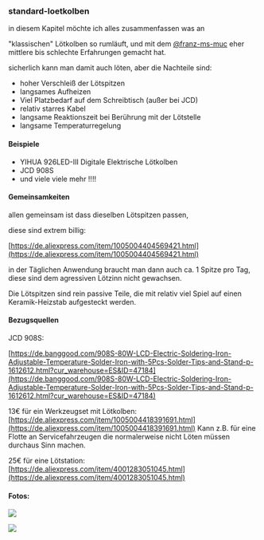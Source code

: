 ### standard-loetkolben

in diesem Kapitel möchte ich alles zusammenfassen was an 

"klassischen" Lötkolben so rumläuft, und mit dem [@franz-ms-muc](https://github.com/franz-ms-muc) eher mittlere bis schlechte Erfahrungen gemacht hat. 

sicherlich kann man damit auch löten, aber die Nachteile sind:

*   hoher Verschleiß der Lötspitzen
*   langsames Aufheizen
*   Viel Platzbedarf auf dem Schreibtisch (außer bei JCD)
*   relativ starres Kabel
*   langsame Reaktionszeit bei Berührung mit der Lötstelle
*   langsame Temperaturregelung

#### Beispiele

*   YIHUA 926LED-III Digitale Elektrische Lötkolben
*   JCD 908S
*   und viele viele mehr !!!!

#### Gemeinsamkeiten

allen gemeinsam ist dass dieselben Lötspitzen passen, 

diese sind extrem billig:

[https://de.aliexpress.com/item/1005004404569421.html](https://de.aliexpress.com/item/1005004404569421.html)

in der Täglichen Anwendung braucht man dann auch ca. 1 Spitze pro Tag, diese sind dem agressiven Lötzinn nicht gewachsen.

Die Lötspitzen sind rein passive Teile, die mit relativ viel Spiel auf einen Keramik-Heizstab aufgesteckt werden. 

#### Bezugsquellen

JCD 908S:

[https://de.banggood.com/908S-80W-LCD-Electric-Soldering-Iron-Adjustable-Temperature-Solder-Iron-with-5Pcs-Solder-Tips-and-Stand-p-1612612.html?cur_warehouse=ES&ID=47184](https://de.banggood.com/908S-80W-LCD-Electric-Soldering-Iron-Adjustable-Temperature-Solder-Iron-with-5Pcs-Solder-Tips-and-Stand-p-1612612.html?cur_warehouse=ES&ID=47184)

13€ für ein Werkzeugset mit Lötkolben: [https://de.aliexpress.com/item/1005004418391691.html](https://de.aliexpress.com/item/1005004418391691.html) Kann z.B. für eine Flotte an Servicefahrzeugen die normalerweise nicht Löten müssen durchaus Sinn machen.

25€ für eine Lötstation: [https://de.aliexpress.com/item/4001283051045.html](https://de.aliexpress.com/item/4001283051045.html)

#### Fotos:

![](https://user-images.githubusercontent.com/69573151/201533696-bcf8033d-d862-43a3-8c13-bd41c05e3f06.jpg)

![](https://user-images.githubusercontent.com/69573151/201533701-e3ff9fcc-c3c9-4a2e-bab5-f677f178a127.jpg)
